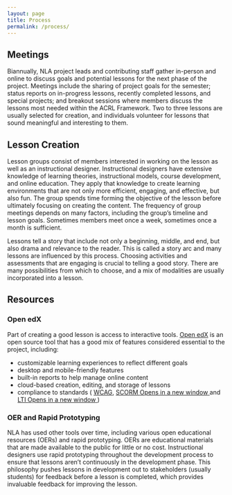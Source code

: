 ```yaml
---
layout: page
title: Process
permalink: /process/
---
```


<div class="entry-content" itemprop="articleBody">
    <div class="title">
        <h2>Meetings</h2>
    </div>
    <div class="contentbox">
        <p>Biannually, NLA project leads and contributing staff gather in-person and online to discuss goals and potential lessons for the next phase of the project. Meetings include the sharing of project goals for the semester; status reports on in-progress lessons, recently completed lessons, and special projects; and breakout sessions where members discuss the lessons most needed within the ACRL Framework. Two to three lessons are usually selected for creation, and individuals volunteer for lessons that sound meaningful and interesting to them.</p>
    </div>
    <div class="title">
        <h2>Lesson Creation</h2>
    </div>
    <div class="contentbox">
        <p>Lesson groups consist of members interested in working on the lesson as well as an instructional designer. Instructional designers have extensive knowledge of learning theories, instructional models, course development, and online education. They apply that knowledge to create learning environments that are not only more efficient, engaging, and effective, but also fun. The group spends time forming the objective of the lesson before ultimately focusing on creating the content. The frequency of group meetings depends on many factors, including the group’s timeline and lesson goals. Sometimes members meet once a week, sometimes once a month is sufficient.</p>
        <p>Lessons tell a story that include not only a beginning, middle, and end, but also drama and relevance to the reader. This is called a story arc and many lessons are influenced by this process. Choosing activities and assessments that are engaging is crucial to telling a good story. There are many possibilities from which to choose, and a mix of modalities are usually incorporated into a lesson.</p>
    </div>
    <div class="title">
        <h2>Resources</h2>
    </div>
    <div class="contentbox">
        <h3>Open edX</h3>
        <p>Part of creating a good lesson is access to interactive tools. <a href="https://open.edx.org/">Open edX</a> is an open source tool that has a good mix of features considered essential to the project, including: </p>
        <ul>
            <li>customizable learning experiences to reflect different goals</li>
            <li>desktop and mobile-friendly features</li>
            <li>built-in reports to help manage online content</li>
            <li>cloud-based creation, editing, and storage of lessons</li>
            <li>compliance to standards ( <a href="https://www.w3.org/WAI/standards-guidelines/wcag/">WCAG</a>, <a href="http://scorm.com/scorm-explained/" target="_blank" rel="noopener">SCORM <span class="icon-webfont fa-external-link" aria-hidden="true"></span>
                    <span class="screen-reader-text">Opens in a new window</span>
                </a> and <a href="http://www.imsglobal.org/activity/learning-tools-interoperability" target="_blank" rel="noopener">LTI <span class="icon-webfont fa-external-link" aria-hidden="true"></span>
                    <span class="screen-reader-text">Opens in a new window</span>
                </a>) </li>
        </ul>
        <h3>OER and Rapid Prototyping</h3>
        <p>NLA has used other tools over time, including various open educational resources (OERs) and rapid prototyping. OERs are educational materials that are made available to the public for little or no cost. Instructional designers use rapid prototyping throughout the development process to ensure that lessons aren’t continuously in the development phase. This philosophy pushes lessons in development out to stakeholders (usually students) for feedback before a lesson is completed, which provides invaluable feedback for improving the lesson.</p>
    </div>
</div>
